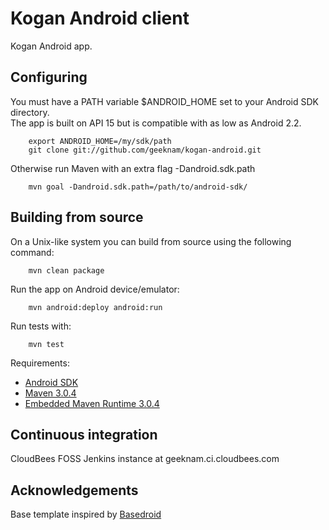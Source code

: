 Kogan Android client
======================

Kogan Android app.

Configuring
------------

  You must have a PATH variable $ANDROID_HOME set to your Android SDK directory.  
  The app is built on API 15 but is compatible with as low as Android 2.2.

        export ANDROID_HOME=/my/sdk/path
        git clone git://github.com/geeknam/kogan-android.git

  Otherwise run Maven with an extra flag -Dandroid.sdk.path

        mvn goal -Dandroid.sdk.path=/path/to/android-sdk/

Building from source
--------------------

  On a Unix-like system you can build from source using the following
  command:

        mvn clean package

  Run the app on Android device/emulator:

        mvn android:deploy android:run

  Run tests with:

        mvn test

  Requirements:

  * [Android SDK](http://developer.android.com/sdk/index.html)
  * [Maven 3.0.4](http://maven.apache.org/download.html)
  * [Embedded Maven Runtime 3.0.4](https://repository.sonatype.org/content/repositories/forge-sites/m2e/1.1.0/N/LATEST/)

Continuous integration
----------------------

  CloudBees FOSS Jenkins instance at geeknam.ci.cloudbees.com

Acknowledgements
----------------

  Base template inspired by [Basedroid](http://basedroid.com)